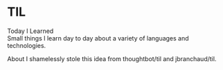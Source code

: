 # TIL
Today I Learned<br>
Small things  I learn day to day about a variety of languages and technologies.

About
I shamelessly stole this idea from thoughtbot/til and jbranchaud/til.
